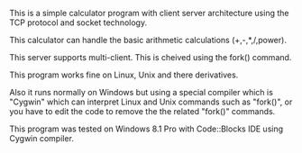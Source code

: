 This is a simple calculator program with client server architecture using the TCP protocol and socket technology.

This calculator can handle the basic arithmetic calculations (+,-,*,/,power).

This server supports multi-client. This is cheived using the fork() command.

This program works fine on Linux, Unix and there derivatives.

Also it runs normally on Windows but using a special compiler which is "Cygwin" which can interpret Linux and Unix commands such as "fork()", or you have to edit the code to remove the the related "fork()" commands.

This program was tested on Windows 8.1 Pro with Code::Blocks IDE using Cygwin compiler. 
